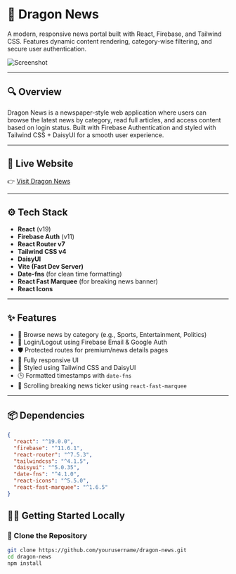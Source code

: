 # 📰 Dragon News

A modern, responsive news portal built with React, Firebase, and Tailwind CSS. Features dynamic content rendering, category-wise filtering, and secure user authentication.

![Screenshot](https://github.com/yourusername/dragon-news/blob/main/screenshot.png)

---

## 🔍 Overview

Dragon News is a newspaper-style web application where users can browse the latest news by category, read full articles, and access content based on login status. Built with Firebase Authentication and styled with Tailwind CSS + DaisyUI for a smooth user experience.

---

## 🚀 Live Website

👉 [Visit Dragon News](https://dragonnewspaper.netlify.app)

---

## ⚙️ Tech Stack

- **React** (v19)
- **Firebase Auth** (v11)
- **React Router v7**
- **Tailwind CSS v4**
- **DaisyUI**
- **Vite (Fast Dev Server)**
- **Date-fns** (for clean time formatting)
- **React Fast Marquee** (for breaking news banner)
- **React Icons**

---

## ✨ Features

- 📰 Browse news by category (e.g., Sports, Entertainment, Politics)
- 🔐 Login/Logout using Firebase Email & Google Auth
- 🛡️ Protected routes for premium/news details pages
- 📱 Fully responsive UI
- 🎨 Styled using Tailwind CSS and DaisyUI
- 🕒 Formatted timestamps with `date-fns`
- 📢 Scrolling breaking news ticker using `react-fast-marquee`

---

## 📦 Dependencies

```json
{
  "react": "^19.0.0",
  "firebase": "^11.6.1",
  "react-router": "^7.5.3",
  "tailwindcss": "^4.1.5",
  "daisyui": "^5.0.35",
  "date-fns": "^4.1.0",
  "react-icons": "^5.5.0",
  "react-fast-marquee": "^1.6.5"
}
```

## 🧑‍💻 Getting Started Locally

### 🔹 Clone the Repository

```bash
git clone https://github.com/yourusername/dragon-news.git
cd dragon-news
npm install
